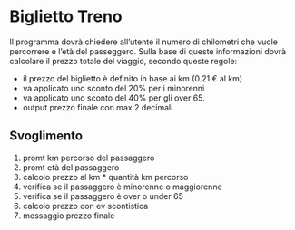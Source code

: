 Biglietto Treno
===
Il programma dovrà chiedere all’utente il numero di chilometri che vuole percorrere e l’età del passeggero.
Sulla base di queste informazioni dovrà calcolare il prezzo totale del viaggio, secondo queste regole: 
- il prezzo del biglietto è definito in base ai km (0.21 € al km)
- va applicato uno sconto del 20% per i minorenni
- va applicato uno sconto del 40% per gli over 65.
- output prezzo finale con max 2 decimali

## Svoglimento
1. promt km percorso del passaggero
2. promt età del passaggero
3. calcolo prezzo al km * quantità km percorso
4. verifica se il passaggero è minorenne o maggiorenne
5. verifica se il passaggero è over o under 65
6. calcolo prezzo con ev scontistica
7. messaggio prezzo finale
